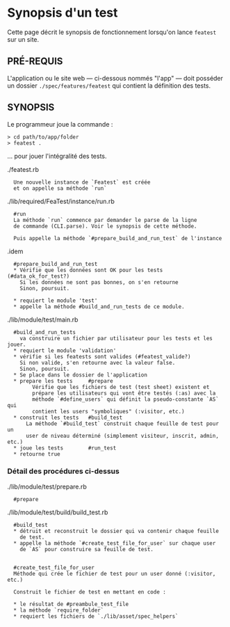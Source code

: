 # Synopsis d'un test

Cette page décrit le synopsis de fonctionnement lorsqu'on lance `featest` sur un site.

## PRÉ-REQUIS

L'application ou le site web — ci-dessous nommés "l'app" — doit posséder un dossier `./spec/features/featest` qui contient la définition des tests.


## SYNOPSIS

Le programmeur joue la commande :

    > cd path/to/app/folder
    > featest .

… pour jouer l'intégralité des tests.

./featest.rb

      Une nouvelle instance de `Featest` est créée
      et on appelle sa méthode `run`

./lib/required/FeaTest/instance/run.rb

      #run
      La méthode `run` commence par demander le parse de la ligne
      de commande (CLI.parse). Voir le synopsis de cette méthode.

      Puis appelle la méthode `#prepare_build_and_run_test` de l'instance

.idem

      #prepare_build_and_run_test
      * Vérifie que les données sont OK pour les tests (#data_ok_for_test?)
        Si les données ne sont pas bonnes, on s'en retourne
        Sinon, poursuit.

      * requiert le module 'test'
      * appelle la méthode #build_and_run_tests de ce module.

./lib/module/test/main.rb

      #build_and_run_tests
        va construire un fichier par utilisateur pour les tests et les jouer.
      * requiert le module 'validation'
      * vérifie si les featests sont valides (#featest_valide?)
        Si non valide, s'en retourne avec la valeur false.
        Sinon, poursuit.
      * Se place dans le dossier de l'application
      * prepare les tests     #prepare
            Vérifie que les fichiers de test (test sheet) existent et
            prépare les utilisateurs qui vont être testés (:as) avec la
            méthode `#define_users` qui définit la pseudo-constante `AS` qui
            contient les users "symboliques" (:visitor, etc.)
      * construit les tests   #build_test
          La méthode `#build_test` construit chaque feuille de test pour un
          user de niveau déterminé (simplement visiteur, inscrit, admin, etc.)
      * joue les tests        #run_test
      * retourne true

### Détail des procédures ci-dessus

./lib/module/test/prepare.rb

      #prepare

./lib/module/test/build/build_test.rb

      #build_test
      * détruit et reconstruit le dossier qui va contenir chaque feuille
        de test.
      * appelle la méthode `#create_test_file_for_user` sur chaque user
        de `AS` pour construire sa feuille de test.


      #create_test_file_for_user
      Méthode qui crée le fichier de test pour un user donné (:visitor, etc.)

      Construit le fichier de test en mettant en code :

      * le résultat de #preambule_test_file
      * la méthode `require_folder`
      * requiert les fichiers de `./lib/asset/spec_helpers`
